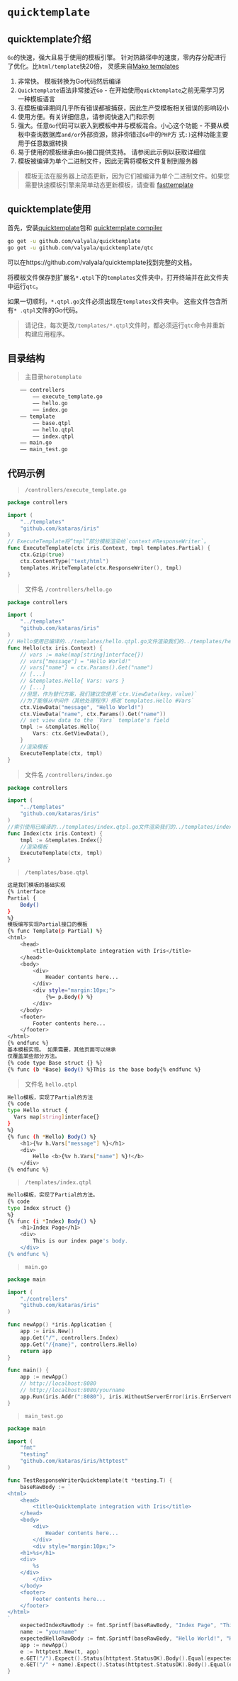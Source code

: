 # `quicktemplate`
## quicktemplate介绍
`Go`的快速，强大且易于使用的模板引擎。 针对热路径中的速度，零内存分配进行了优化。比`html/template`快20倍，
灵感来自[Mako templates](http://www.makotemplates.org/`)
1. 非常快。 模板转换为Go代码然后编译
2. `Quicktemplate`语法非常接近`Go` - 在开始使用`quicktemplate`之前无需学习另一种模板语言
3. 在模板编译期间几乎所有错误都被捕获，因此生产受模板相关错误的影响较小
4. 使用方便。有关详细信息，请参阅快速入门和示例
5. 强大。任意`Go`代码可以嵌入到模板中并与模板混合。小心这个功能 - 不要从模板中查询数据库`and/or`外部资源，除非你错过`Go`中的`PHP`方
式`:)`这种功能主要用于任意数据转换
6. 易于使用的模板继承由`Go`接口提供支持。 请参阅此示例以获取详细信
7. 模板被编译为单个二进制文件，因此无需将模板文件复制到服务器
> 模板无法在服务器上动态更新，因为它们被编译为单个二进制文件。如果您需要快速模板引擎来简单动态更新模板，请查看
[fasttemplate](https://github.com/valyala/fasttemplate)
## quicktemplate使用
首先，安装[quicktemplate](https://github.com/valyala/quicktemplate)包和
[quicktemplate compiler](https://github.com/valyala/quicktemplate/tree/master/qtc)
```sh
go get -u github.com/valyala/quicktemplate
go get -u github.com/valyala/quicktemplate/qtc
```
可以在https://github.com/valyala/quicktemplate找到完整的文档。

将模板文件保存到扩展名`*.qtpl`下的`templates`文件夹中，打开终端并在此文件夹中运行`qtc`。

如果一切顺利，`*.qtpl.go`文件必须出现在`templates`文件夹中。 这些文件包含所有`* .qtpl`文件的Go代码。
> 请记住，每次更改`/templates/*.qtpl`文件时，都必须运行`qtc`命令并重新构建应用程序。
## 目录结构
> 主目录`herotemplate`

```html
    —— controllers
        —— execute_template.go
        —— hello.go
        —— index.go
    —— template
        —— base.qtpl
        —— hello.qtpl
        —— index.qtpl
    —— main.go
    —— main_test.go
```
## 代码示例
> `/controllers/execute_template.go`

```go
package controllers

import (
	"../templates"
	"github.com/kataras/iris"
)
// ExecuteTemplate将“tmpl”部分模板渲染给`context＃ResponseWriter`。
func ExecuteTemplate(ctx iris.Context, tmpl templates.Partial) {
	ctx.Gzip(true)
	ctx.ContentType("text/html")
	templates.WriteTemplate(ctx.ResponseWriter(), tmpl)
}
```
> 文件名 `/controllers/hello.go`

```go
package controllers

import (
	"../templates"
	"github.com/kataras/iris"
)
// Hello使用已编译的../templates/hello.qtpl.go文件渲染我们的../templates/hello.qtpl文件。
func Hello(ctx iris.Context) {
	// vars := make(map[string]interface{})
	// vars["message"] = "Hello World!"
	// vars["name"] = ctx.Params().Get("name")
	// [...]
	// &templates.Hello{ Vars: vars }
	// [...]
	//但是，作为替代方案，我们建议您使用`ctx.ViewData(key，value)`
	//为了能够从中间件（其他处理程序）修改`templates.Hello #Vars`
	ctx.ViewData("message", "Hello World!")
	ctx.ViewData("name", ctx.Params().Get("name"))
	// set view data to the `Vars` template's field
	tmpl := &templates.Hello{
		Vars: ctx.GetViewData(),
	}
	//渲染模板
	ExecuteTemplate(ctx, tmpl)
}
```
> 文件名 `/controllers/index.go`

```go
package controllers

import (
	"../templates"
	"github.com/kataras/iris"
)
//索引使用已编译的../templates/index.qtpl.go文件渲染我们的../templates/index.qtpl文件。
func Index(ctx iris.Context) {
	tmpl := &templates.Index{}
	//渲染模板
	ExecuteTemplate(ctx, tmpl)
}
```
>  `/templates/base.qtpl`

```sh
这是我们模板的基础实现
{% interface
Partial {
	Body()
}
%}
模板编写实现Partial接口的模板
{% func Template(p Partial) %}
<html>
	<head>
		<title>Quicktemplate integration with Iris</title>
	</head>
	<body>
		<div>
			Header contents here...
		</div>
		<div style="margin:10px;">
			{%= p.Body() %}
		</div>
	</body>
	<footer>
		Footer contents here...
	</footer>
</html>
{% endfunc %}
基本模板实现。 如果需要，其他页面可以继承
仅覆盖某些部分方法。
{% code type Base struct {} %}
{% func (b *Base) Body() %}This is the base body{% endfunc %}
```
> 文件名 `hello.qtpl`
```sh
Hello模板，实现了Partial的方法
{% code
type Hello struct {
  Vars map[string]interface{}
}
%}
{% func (h *Hello) Body() %}
	<h1>{%v h.Vars["message"] %}</h1>
	<div>
		Hello <b>{%v h.Vars["name"] %}!</b>
	</div>
{% endfunc %}
```
>  `/templates/index.qtpl`
```sh
Hello模板，实现了Partial的方法。
{% code
type Index struct {}
%}
{% func (i *Index) Body() %}
	<h1>Index Page</h1>
	<div>
		This is our index page's body.
	</div>
{% endfunc %}
```
>  `main.go`

```go
package main

import (
	"./controllers"
	"github.com/kataras/iris"
)

func newApp() *iris.Application {
	app := iris.New()
	app.Get("/", controllers.Index)
	app.Get("/{name}", controllers.Hello)
	return app
}

func main() {
	app := newApp()
	// http://localhost:8080
	// http://localhost:8080/yourname
	app.Run(iris.Addr(":8080"), iris.WithoutServerError(iris.ErrServerClosed))
}
```
> `main_test.go`

```go
package main

import (
	"fmt"
	"testing"
	"github.com/kataras/iris/httptest"
)

func TestResponseWriterQuicktemplate(t *testing.T) {
	baseRawBody := `
<html>
	<head>
		<title>Quicktemplate integration with Iris</title>
	</head>
	<body>
		<div>
			Header contents here...
		</div>
		<div style="margin:10px;">
	<h1>%s</h1>
	<div>
		%s
	</div>
		</div>
	</body>
	<footer>
		Footer contents here...
	</footer>
</html>
`
	expectedIndexRawBody := fmt.Sprintf(baseRawBody, "Index Page", "This is our index page's body.")
	name := "yourname"
	expectedHelloRawBody := fmt.Sprintf(baseRawBody, "Hello World!", "Hello <b>"+name+"!</b>")
	app := newApp()
	e := httptest.New(t, app)
	e.GET("/").Expect().Status(httptest.StatusOK).Body().Equal(expectedIndexRawBody)
	e.GET("/" + name).Expect().Status(httptest.StatusOK).Body().Equal(expectedHelloRawBody)
}
```